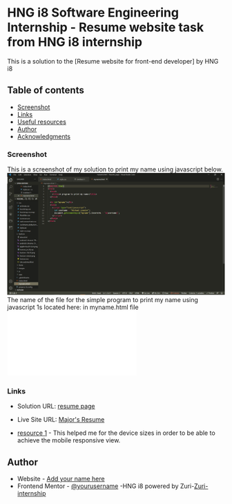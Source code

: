 # HNG i8 Software Engineering Internship - Resume website task from HNG i8 internship

This is a solution to the [Resume website for front-end developer] by HNG i8 
## Table of contents


 
  - [Screenshot](#screenshot)
  - [Links](#links)
  - [Useful resources](#useful-resources)
- [Author](#author)
- [Acknowledgments](#acknowledgments)








### Screenshot
This is a screenshot of my solution to print my name using javascript below.
![](screenshot.png)
The name of the file for the simple program  to print my name using javascript 1s located 
here: in  myname.html file
 ![](./myname.html)

### Links

- Solution URL: [resume page](https://ezealormichael-resume.netlify.app)
- Live Site URL: [Major's Resume](https://ezealormichael-resume.netlify.app)





- [resource 1](https://stackoverflow.com/questions/6370690/media-queries-how-to-target-desktop-tablet-and-mobile) - This helped me for the device sizes in order to be able to achieve the mobile responsive view. 


## Author

- Website - [Add your name here](http://www.majormichael.com.ng/)
- Frontend Mentor - [@yourusername](https://www.frontendmentor.io/profile/majormichael77)
-HNG i8 powered by Zuri-[Zuri-internship](https://internship.zuri.team/)



